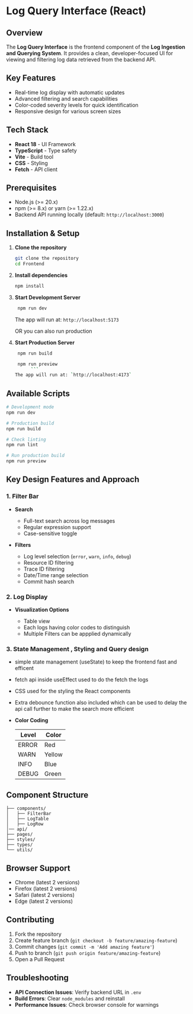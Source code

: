 # Log Query Interface (React)

## Overview

The **Log Query Interface** is the frontend component of the **Log Ingestion and Querying System**. It provides a clean, developer-focused UI for viewing and filtering log data retrieved from the backend API.

## Key Features

- Real-time log display with automatic updates
- Advanced filtering and search capabilities
- Color-coded severity levels for quick identification
- Responsive design for various screen sizes

## Tech Stack

- **React 18** - UI Framework
- **TypeScript** - Type safety
- **Vite** - Build tool
- **CSS** - Styling
- **Fetch** - API client

## Prerequisites

- Node.js (>= 20.x)
- npm (>= 8.x) or yarn (>= 1.22.x)
- Backend API running locally (default: `http://localhost:3000`)

## Installation & Setup

1. **Clone the repository**

   ```bash
   git clone the repository
   cd Frontend
   ```

2. **Install dependencies**

   ```bash
   npm install
   ```

3. **Start Development Server**

   ```bash
    npm run dev
   ```

   The app will run at: `http://localhost:5173`

   OR you can also run production

4. **Start Production Server**

   ```bash
    npm run build

    npm run preview
         ```
   The app will run at: `http://localhost:4173`

## Available Scripts

```bash
# Development mode
npm run dev

# Production build
npm run build

# Check linting
npm run lint

# Run production build
npm run preview

```

## Key Design Features and Approach

### 1. Filter Bar

- **Search**

  - Full-text search across log messages
  - Regular expression support
  - Case-sensitive toggle

- **Filters**
  - Log level selection (`error`, `warn`, `info`, `debug`)
  - Resource ID filtering
  - Trace ID filtering
  - Date/Time range selection
  - Commit hash search

### 2. Log Display

- **Visualization Options**

  - Table view
  - Each logs having color codes to distinguish
  - Multiple Filters can be appplied dynamically

### 3. State Management , Styling and Query design

- simple state management (useState) to keep the frontend fast and efficent
- fetch api inside useEffect used to do the fetch the logs
- CSS used for the styling the React components
- Extra debounce function also included which can be used to delay the api call further to make the search more efficient
  
- **Color Coding**

  | Level | Color |
  |-------|--------|
  | ERROR | Red |
  | WARN | Yellow |
  | INFO | Blue |
  | DEBUG | Green |

## Component Structure

```src/
├── components/
│   ├── FilterBar
│   ├── LogTable
│   ├── LogRow
│── api/
├── pages/
├── styles/
├── types/
└── utils/
```

## Browser Support

- Chrome (latest 2 versions)
- Firefox (latest 2 versions)
- Safari (latest 2 versions)
- Edge (latest 2 versions)

## Contributing

1. Fork the repository
2. Create feature branch (`git checkout -b feature/amazing-feature`)
3. Commit changes (`git commit -m 'Add amazing feature'`)
4. Push to branch (`git push origin feature/amazing-feature`)
5. Open a Pull Request

## Troubleshooting

- **API Connection Issues**: Verify backend URL in `.env`
- **Build Errors**: Clear `node_modules` and reinstall
- **Performance Issues**: Check browser console for warnings
